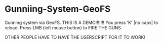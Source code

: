 # Gunniing-System-GeoFS
Gunning system via GeoFS. THIS IS A DEMO!!!!!!! You press 'K' |no caps| to reload. Press LMB (left mouse button) to FIRE THE GUNS.


OTHER PEOPLE HAVE TO HAVE THE USERSCRIPT FOR IT TO WORK!
